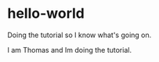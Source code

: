 # hello-world
Doing the tutorial so I know what's going on.


I am Thomas and Im doing the tutorial.
